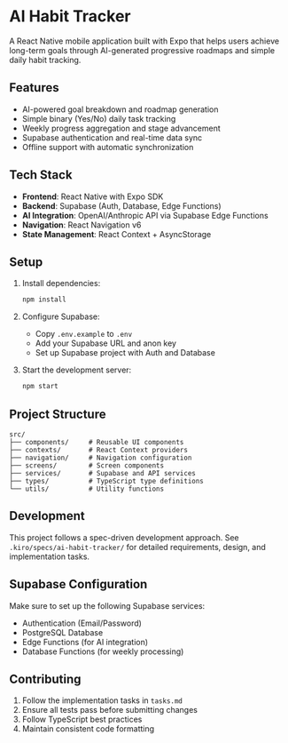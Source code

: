 
# AI Habit Tracker

A React Native mobile application built with Expo that helps users achieve long-term goals through AI-generated progressive roadmaps and simple daily habit tracking.

## Features

- AI-powered goal breakdown and roadmap generation
- Simple binary (Yes/No) daily task tracking
- Weekly progress aggregation and stage advancement
- Supabase authentication and real-time data sync
- Offline support with automatic synchronization

## Tech Stack

- **Frontend**: React Native with Expo SDK
- **Backend**: Supabase (Auth, Database, Edge Functions)
- **AI Integration**: OpenAI/Anthropic API via Supabase Edge Functions
- **Navigation**: React Navigation v6
- **State Management**: React Context + AsyncStorage

## Setup

1. Install dependencies:
   ```bash
   npm install
   ```

2. Configure Supabase:
   - Copy `.env.example` to `.env`
   - Add your Supabase URL and anon key
   - Set up Supabase project with Auth and Database

3. Start the development server:
   ```bash
   npm start
   ```

## Project Structure

```
src/
├── components/     # Reusable UI components
├── contexts/       # React Context providers
├── navigation/     # Navigation configuration
├── screens/        # Screen components
├── services/       # Supabase and API services
├── types/          # TypeScript type definitions
└── utils/          # Utility functions
```

## Development

This project follows a spec-driven development approach. See `.kiro/specs/ai-habit-tracker/` for detailed requirements, design, and implementation tasks.

## Supabase Configuration

Make sure to set up the following Supabase services:
- Authentication (Email/Password)
- PostgreSQL Database
- Edge Functions (for AI integration)
- Database Functions (for weekly processing)

## Contributing

1. Follow the implementation tasks in `tasks.md`
2. Ensure all tests pass before submitting changes
3. Follow TypeScript best practices
4. Maintain consistent code formatting
